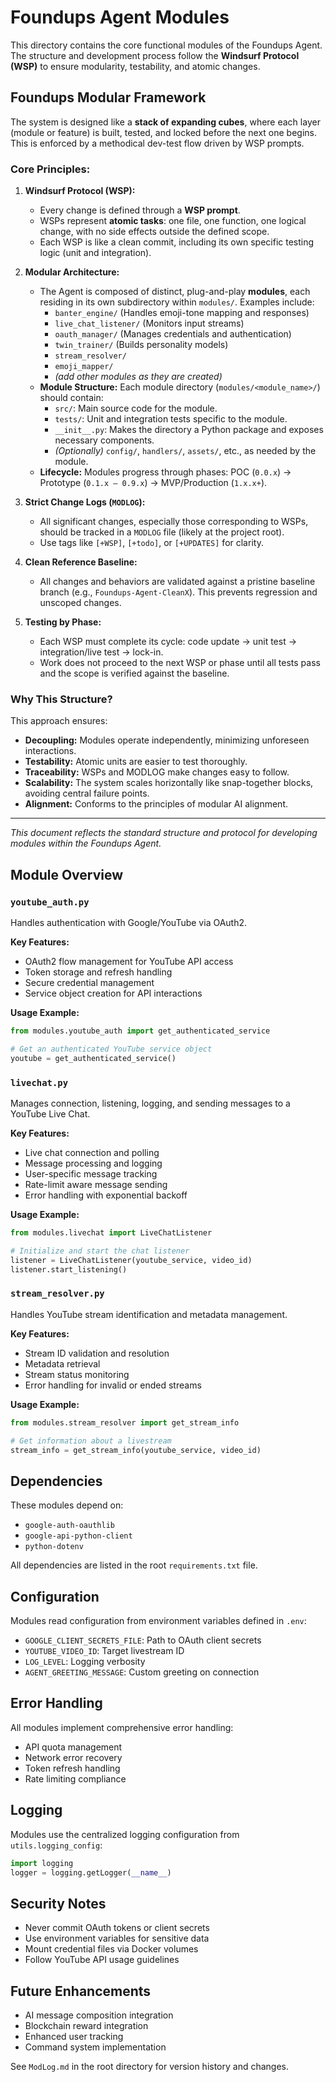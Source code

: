 # Foundups Agent Modules

This directory contains the core functional modules of the Foundups Agent. The structure and development process follow the **Windsurf Protocol (WSP)** to ensure modularity, testability, and atomic changes.

## Foundups Modular Framework

The system is designed like a **stack of expanding cubes**, where each layer (module or feature) is built, tested, and locked before the next one begins. This is enforced by a methodical dev-test flow driven by WSP prompts.

### Core Principles:

1.  **Windsurf Protocol (WSP):**
    *   Every change is defined through a **WSP prompt**.
    *   WSPs represent **atomic tasks**: one file, one function, one logical change, with no side effects outside the defined scope.
    *   Each WSP is like a clean commit, including its own specific testing logic (unit and integration).

2.  **Modular Architecture:**
    *   The Agent is composed of distinct, plug-and-play **modules**, each residing in its own subdirectory within `modules/`. Examples include:
        *   `banter_engine/` (Handles emoji-tone mapping and responses)
        *   `live_chat_listener/` (Monitors input streams)
        *   `oauth_manager/` (Manages credentials and authentication)
        *   `twin_trainer/` (Builds personality models)
        *   `stream_resolver/`
        *   `emoji_mapper/`
        *   *(add other modules as they are created)*
    *   **Module Structure:** Each module directory (`modules/<module_name>/`) should contain:
        *   `src/`: Main source code for the module.
        *   `tests/`: Unit and integration tests specific to the module.
        *   `__init__.py`: Makes the directory a Python package and exposes necessary components.
        *   *(Optionally)* `config/`, `handlers/`, `assets/`, etc., as needed by the module.
    *   **Lifecycle:** Modules progress through phases: POC (`0.0.x`) → Prototype (`0.1.x – 0.9.x`) → MVP/Production (`1.x.x+`).

3.  **Strict Change Logs (`MODLOG`):**
    *   All significant changes, especially those corresponding to WSPs, should be tracked in a `MODLOG` file (likely at the project root).
    *   Use tags like `[+WSP]`, `[+todo]`, or `[+UPDATES]` for clarity.

4.  **Clean Reference Baseline:**
    *   All changes and behaviors are validated against a pristine baseline branch (e.g., `Foundups-Agent-CleanX`). This prevents regression and unscoped changes.

5.  **Testing by Phase:**
    *   Each WSP must complete its cycle: code update → unit test → integration/live test → lock-in.
    *   Work does not proceed to the next WSP or phase until all tests pass and the scope is verified against the baseline.

### Why This Structure?

This approach ensures:
*   **Decoupling:** Modules operate independently, minimizing unforeseen interactions.
*   **Testability:** Atomic units are easier to test thoroughly.
*   **Traceability:** WSPs and MODLOG make changes easy to follow.
*   **Scalability:** The system scales horizontally like snap-together blocks, avoiding central failure points.
*   **Alignment:** Conforms to the principles of modular AI alignment.

---

*This document reflects the standard structure and protocol for developing modules within the Foundups Agent.*

## Module Overview

### `youtube_auth.py`
Handles authentication with Google/YouTube via OAuth2.

**Key Features:**
- OAuth2 flow management for YouTube API access
- Token storage and refresh handling
- Secure credential management
- Service object creation for API interactions

**Usage Example:**
```python
from modules.youtube_auth import get_authenticated_service

# Get an authenticated YouTube service object
youtube = get_authenticated_service()
```

### `livechat.py`
Manages connection, listening, logging, and sending messages to a YouTube Live Chat.

**Key Features:**
- Live chat connection and polling
- Message processing and logging
- User-specific message tracking
- Rate-limit aware message sending
- Error handling with exponential backoff

**Usage Example:**
```python
from modules.livechat import LiveChatListener

# Initialize and start the chat listener
listener = LiveChatListener(youtube_service, video_id)
listener.start_listening()
```

### `stream_resolver.py`
Handles YouTube stream identification and metadata management.

**Key Features:**
- Stream ID validation and resolution
- Metadata retrieval
- Stream status monitoring
- Error handling for invalid or ended streams

**Usage Example:**
```python
from modules.stream_resolver import get_stream_info

# Get information about a livestream
stream_info = get_stream_info(youtube_service, video_id)
```

## Dependencies

These modules depend on:
- `google-auth-oauthlib`
- `google-api-python-client`
- `python-dotenv`

All dependencies are listed in the root `requirements.txt` file.

## Configuration

Modules read configuration from environment variables defined in `.env`:
- `GOOGLE_CLIENT_SECRETS_FILE`: Path to OAuth client secrets
- `YOUTUBE_VIDEO_ID`: Target livestream ID
- `LOG_LEVEL`: Logging verbosity
- `AGENT_GREETING_MESSAGE`: Custom greeting on connection

## Error Handling

All modules implement comprehensive error handling:
- API quota management
- Network error recovery
- Token refresh handling
- Rate limiting compliance

## Logging

Modules use the centralized logging configuration from `utils.logging_config`:
```python
import logging
logger = logging.getLogger(__name__)
```

## Security Notes

- Never commit OAuth tokens or client secrets
- Use environment variables for sensitive data
- Mount credential files via Docker volumes
- Follow YouTube API usage guidelines

## Future Enhancements

- AI message composition integration
- Blockchain reward integration
- Enhanced user tracking
- Command system implementation

See `ModLog.md` in the root directory for version history and changes.

